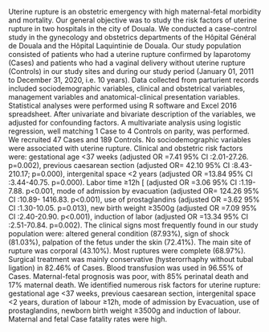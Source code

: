 Uterine rupture is an obstetric emergency with high maternal-fetal morbidity and mortality.
Our general objective was to study the risk factors of uterine rupture in two hospitals in the city of
Douala. We conducted a case-control study in the gynecology and obstetrics departments of the
Hôpital Général de Douala and the Hôpital Laquintinie de Douala. Our study population consisted
of patients who had a uterine rupture confirmed by laparotomy (Cases) and patients who had a
vaginal delivery without uterine rupture (Controls) in our study sites and during our study period
(January 01, 2011 to December 31, 2020, i.e. 10 years). Data collected from parturient records
included sociodemographic variables, clinical and obstetrical variables, management variables and
anatomical-clinical presentation variables. Statistical analyses were performed using R software
and Excel 2016 spreadsheet. After univariate and bivariate description of the variables, we
adjusted for confounding factors. A multivariate analysis using logistic regression, well matching
1 Case to 4 Controls on parity, was performed. We recruited 47 Cases and 189 Controls. No sociodemographic variables were associated with uterine rupture. Clinical and obstetric risk factors
were: gestational age <37 weeks (adjusted OR =7.41 95% CI :2.01-27.26. p=0.002), previous
caesarean section (adjusted OR= 42.10 95% CI :8.43-210.17; p=0.000), intergenital space <2 years
(adjusted OR =13.84 95% CI :3.44-40.75. p=0.000). Labor time ≥12h [ (adjusted OR =3.06 95%
CI :1.19-7.88. p<0.001, mode of admission by evacuation (adjusted OR= 124.26 95% CI :10.89-
1416.83. p<0.001), use of prostaglandins (adjusted OR =3.62 95% CI :1.30-10.05. p=0.013), new
birth weight ≥3500g (adjusted OR =7.09 95% CI :2.40-20.90. p<0.001), induction of labor
(adjusted OR =13.34 95% CI :2.51-70.84. p=0.002). The clinical signs most frequently found in
our study population were: altered general condition (87.93%), sign of shock (81.03%), palpation
of the fetus under the skin (72.41%). The main site of rupture was corporal (43.10%). Most
ruptures were complete (68.97%). Surgical treatment was mainly conservative (hysterorrhaphy
without tubal ligation) in 82.46% of Cases. Blood transfusion was used in 96.55% of Cases.
Maternal-fetal prognosis was poor, with 85% perinatal death and 17% maternal death. We
identified numerous risk factors for uterine rupture: gestational age <37 weeks, previous caesarean
section, intergenital space <2 years, duration of labour ≥12h, mode of admission by Evacuation,
use of prostaglandins, newborn birth weight ≥3500g and induction of labour. Maternal and fetal
Case fatality rates were high.

